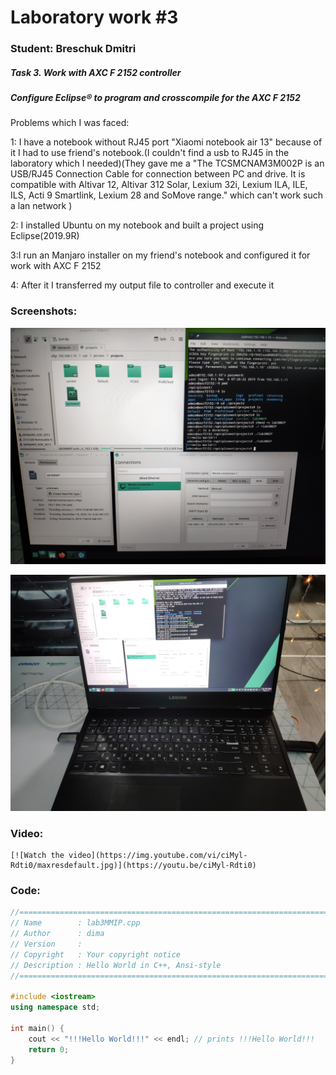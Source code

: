 # Laboratory work #3

### Student: Breschuk Dmitri

##### Task 3. Work with AXC F 2152 controller

##### Configure Eclipse® to program and crosscompile for the AXC F 2152

Problems which I was faced:

1: I have a notebook without RJ45 port "Xiaomi notebook air 13" because of it I had to use friend's notebook.(I couldn't find a usb to RJ45 in the laboratory which I needed)(They gave me a "The TCSMCNAM3M002P is an USB/RJ45 Connection Cable for connection between PC and drive. It is compatible with Altivar 12, Altivar 312 Solar, Lexium 32i, Lexium ILA, ILE, ILS, Acti 9 Smartlink, Lexium 28 and SoMove range." which can't work such a lan network  )

2: I installed Ubuntu on my notebook and built a project using Eclipse(2019.9R)

3:I run an Manjaro installer on my friend's notebook and configured it for work with AXC F 2152

4: After it I transferred my output file to controller and execute it 

### Screenshots:

<p align="center">
       <img src="img/1.jpg"
</p>

<p align="center">
       <img src="img/3.jpg"
</p>

### Video:

```none
[![Watch the video](https://img.youtube.com/vi/ciMyl-Rdti0/maxresdefault.jpg)](https://youtu.be/ciMyl-Rdti0)
```

### Code:

```c++
//============================================================================
// Name        : lab3MMIP.cpp
// Author      : dima
// Version     :
// Copyright   : Your copyright notice
// Description : Hello World in C++, Ansi-style
//============================================================================

#include <iostream>
using namespace std;

int main() {
	cout << "!!!Hello World!!!" << endl; // prints !!!Hello World!!!
	return 0;
}
```

